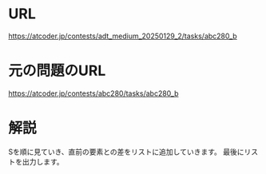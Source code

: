 # URL
https://atcoder.jp/contests/adt_medium_20250129_2/tasks/abc280_b

# 元の問題のURL
https://atcoder.jp/contests/abc280/tasks/abc280_b

# 解説
Sを順に見ていき、直前の要素との差をリストに追加していきます。
最後にリストを出力します。
